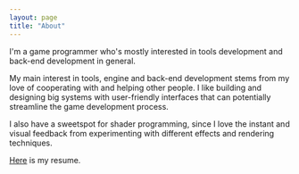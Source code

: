 ```yaml
---
layout: page
title: "About"
---
```


I'm a game programmer who's mostly interested in tools development and back-end development in general. 

My main interest in tools, engine and back-end development stems from my love of cooperating with and helping other people. I like building and designing big systems with user-friendly interfaces that can potentially streamline the game development process. 

I also have a sweetspot for shader programming, since I love the instant and visual feedback from experimenting with different effects and rendering techniques.

[Here](../assets/resume.pdf) is my resume.
